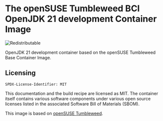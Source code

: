 # The openSUSE Tumbleweed BCI OpenJDK 21 development Container Image
![Redistributable](https://img.shields.io/badge/Redistributable-Yes-green)

OpenJDK 21 development container based on the openSUSE Tumbleweed Base Container Image.

## Licensing

`SPDX-License-Identifier: MIT`

This documentation and the build recipe are licensed as MIT.
The container itself contains various software components under various open source licenses listed in the associated
Software Bill of Materials (SBOM).

This image is based on [openSUSE Tumbleweed](https://get.opensuse.org/tumbleweed/).
